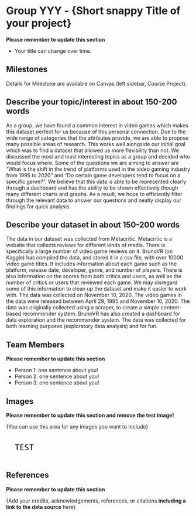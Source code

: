 # Group YYY - {Short snappy Title of your project}

**Please remember to update this section**

- Your title can change over time.

## Milestones

Details for Milestone are available on Canvas (left sidebar, Course Project).

## Describe your topic/interest in about 150-200 words

As a group, we have found a common interest in video games which makes this dataset perfect for us because of this personal connection. Due to the wide range of categories that the attributes provide, we are able to propose many possible areas of research. This works well alongside our initial goal which was to find a dataset that allowed us more flexibility than not. We discussed the most and least interesting topics as a group and decided who would focus where. Some of the questions we are aiming to answer are “What is the shift in the trend of platforms used in the video gaming industry from 1995 to 2020” and “Do certain game developers tend to focus on a specific genre?”. We believe that this data is able to be represented clearly through a dashboard and has the ability to be shown effectively though many different charts and graphs. As a result, we hope to efficiently filter through the relevant data to answer our questions and neatly display our findings for quick analysis.

## Describe your dataset in about 150-200 words

The data in our dataset was collected from Metacritic. Metacritic is a website that collects reviews for different kinds of media. There is specifically a large number of video game reviews on it. BrunoVR (on Kaggle) has compiled the data, and stored it in a csv file, with over 10000 video game titles. It includes information about each game such as the platform, release date, developer, genre, and number of players. There is also information on the scores from both critics and users, as well as the number of critics or users that reviewed each game. We may disregard some of this information to clean up the dataset and make it easier to work with. The data was collected on November 10, 2020. The video games in the data were released between April 29, 1995 and November 10, 2020. The data was originally collected using a scraper, to create a simple content-based recommender system. BrunoVR has also created a dashboard for data exploration and the recommender system. The data was collected for both learning purposes (exploratory data analysis) and for fun.

## Team Members

**Please remember to update this section**

- Person 1: one sentence about you!
- Person 2: one sentence about you!
- Person 3: one sentence about you!

## Images

**Please remember to update this section and remove the test image!**

{You can use this area for any images you want to include}

<img src ="images/test.png" width="100px">

## References

**Please remember to update this section**

{Add your credits, acknowledgements, references, or citations **including a link to the data source** here}



